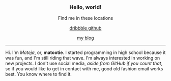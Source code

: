 <h3 align="center">Hello, world!</h3>
<p align="center">Find me in these locations</p>
<p align="center">
  <a href="https://dribbble.com/matootie/" target="_blank">
    dribbble
  </a>
  <a href="https://github.com/matootie/" target="_blank">
    github
  </a>
</p>
<p align="center">
  <a href="https://matootie.com" target="_blank">
    my blog
  </a>
</p>
<hr />
<p>Hi. I'm <em>Mateja</em>, or, <strong>matootie</strong>. I started programming in high school because it was fun, and I'm still riding that wave. I'm always interested in working on new projects. I don't use social media, <em>aside from GitHub if you count that</em>, so if you would like to get in contact with me, good old fashion email works best. You know where to find it.</p>
